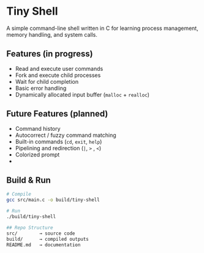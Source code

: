 # Tiny Shell 
A simple command-line shell written in C for learning process management, memory handling, and system calls.

## Features (in progress)
- Read and execute user commands  
- Fork and execute child processes  
- Wait for child completion  
- Basic error handling  
- Dynamically allocated input buffer (`malloc` + `realloc`)

## Future Features (planned)
- Command history  
- Autocorrect / fuzzy command matching  
- Built-in commands (`cd`, `exit`, `help`)  
- Pipelining and redirection (`|`, `>` , `<`)  
- Colorized prompt 
-  

## Build & Run
```bash
# Compile
gcc src/main.c -o build/tiny-shell

# Run
./build/tiny-shell

## Repo Structure
src/        → source code
build/      → compiled outputs
README.md   → documentation